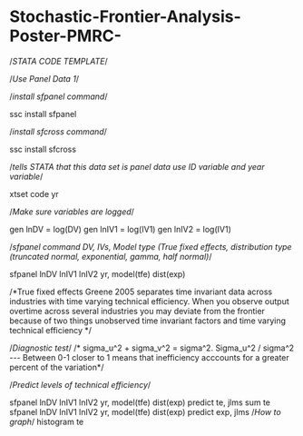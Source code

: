 # Stochastic-Frontier-Analysis-Poster-PMRC-
/*STATA CODE TEMPLATE*/

/*Use Panel Data 1*/

/*install sfpanel command*/

ssc install sfpanel 

/*install sfcross command*/

ssc install sfcross

/*tells STATA that this data set is panel data use ID variable and year variable*/

xtset code yr

/*Make sure variables are logged*/

gen lnDV = log(DV)
gen lnIV1 = log(IV1)
gen lnIV2 = log(IV1)

/*sfpanel command DV, IVs, Model type (True fixed effects, distribution type (truncated normal, exponential, gamma, half normal)*/

sfpanel lnDV lnIV1 lnIV2 yr, model(tfe) dist(exp)

/*True fixed effects Greene 2005 separates time invariant data  across industries with time varying technical efficiency. When you observe output overtime across several industries you may deviate from the frontier because of two things unobserved time invariant factors and time varying technical efficiency */

/*Diagnostic test*/
/* sigma_u^2 + sigma_v^2  = sigma^2. Sigma_u^2 / sigma^2 --- Between 0-1 closer to 1 means that inefficiency acccounts for a greater percent of the variation*/

/*Predict levels of technical efficiency*/

sfpanel lnDV lnIV1 lnIV2 yr, model(tfe) dist(exp)
predict te, jlms
sum te
sfpanel lnDV lnIV1 lnIV2 yr, model(tfe) dist(exp)
predict exp, jlms
/*How to graph*/
histogram te
